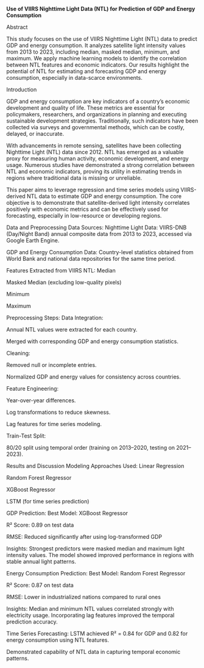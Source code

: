 **Use of VIIRS Nighttime Light Data (NTL) for Prediction of GDP and Energy Consumption**


Abstract

This study focuses on the use of VIIRS Nighttime Light (NTL) data to predict GDP and energy consumption. It analyzes satellite light intensity values from 2013 to 2023, including median, masked median, minimum, and maximum. We apply machine learning models to identify the correlation between NTL features and economic indicators. Our results highlight the potential of NTL for estimating and forecasting GDP and energy consumption, especially in data-scarce environments.

Introduction

GDP and energy consumption are key indicators of a country’s economic development and quality of life. These metrics are essential for policymakers, researchers, and organizations in planning and executing sustainable development strategies. Traditionally, such indicators have been collected via surveys and governmental methods, which can be costly, delayed, or inaccurate.

With advancements in remote sensing, satellites have been collecting Nighttime Light (NTL) data since 2012. NTL has emerged as a valuable proxy for measuring human activity, economic development, and energy usage. Numerous studies have demonstrated a strong correlation between NTL and economic indicators, proving its utility in estimating trends in regions where traditional data is missing or unreliable.

This paper aims to leverage regression and time series models using VIIRS-derived NTL data to estimate GDP and energy consumption. The core objective is to demonstrate that satellite-derived light intensity correlates positively with economic metrics and can be effectively used for forecasting, especially in low-resource or developing regions.

Data and Preprocessing
Data Sources:
Nighttime Light Data: VIIRS-DNB (Day/Night Band) annual composite data from 2013 to 2023, accessed via Google Earth Engine.

GDP and Energy Consumption Data: Country-level statistics obtained from World Bank and national data repositories for the same time period.

Features Extracted from VIIRS NTL:
Median

Masked Median (excluding low-quality pixels)

Minimum

Maximum

Preprocessing Steps:
Data Integration:

Annual NTL values were extracted for each country.

Merged with corresponding GDP and energy consumption statistics.

Cleaning:

Removed null or incomplete entries.

Normalized GDP and energy values for consistency across countries.

Feature Engineering:

Year-over-year differences.

Log transformations to reduce skewness.

Lag features for time series modeling.

Train-Test Split:

80/20 split using temporal order (training on 2013–2020, testing on 2021–2023).

Results and Discussion
Modeling Approaches Used:
Linear Regression

Random Forest Regressor

XGBoost Regressor

LSTM (for time series prediction)

GDP Prediction:
Best Model: XGBoost Regressor

R² Score: 0.89 on test data

RMSE: Reduced significantly after using log-transformed GDP

Insights: Strongest predictors were masked median and maximum light intensity values. The model showed improved performance in regions with stable annual light patterns.

Energy Consumption Prediction:
Best Model: Random Forest Regressor

R² Score: 0.87 on test data

RMSE: Lower in industrialized nations compared to rural ones

Insights: Median and minimum NTL values correlated strongly with electricity usage. Incorporating lag features improved the temporal prediction accuracy.

Time Series Forecasting:
LSTM achieved R² = 0.84 for GDP and 0.82 for energy consumption using NTL features.

Demonstrated capability of NTL data in capturing temporal economic patterns.

